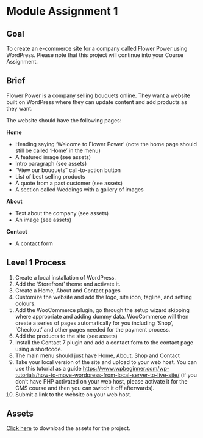 # Module Assignment 1

## Goal

To create an e-commerce site for a company called Flower Power using WordPress. Please note that this project will continue into your Course Assignment.

## Brief

Flower Power is a company selling bouquets online. They want a website built on WordPress where they can update content and add products as they want.

The website should have the following pages:

**Home**

*	Heading saying ‘Welcome to Flower Power’ (note the home page should still be called ‘Home’ in the menu)
*	A featured image (see assets)
*	Intro paragraph (see assets)
*	“View our bouquets” call-to-action button
*	List of best selling products
*	A quote from a past customer (see assets)
*	A section called Weddings with a gallery of images

**About**

*	Text about the company (see assets)
*	An image (see assets)

**Contact**

*	A contact form


## Level 1 Process

1.	Create a local installation of WordPress.
2.	Add the ‘Storefront’ theme and activate it.
3.	Create a Home, About and Contact pages
4.	Customize the website and add the logo, site icon, tagline, and setting colours.
5.	Add the WooCommerce plugin, go through the setup wizard skipping where appropriate and adding dummy data. WooCommerce will then create a series of pages automatically for you including ‘Shop’, ‘Checkout’ and other pages needed for the payment process.
6.	Add the products to the site (see assets)
7.	Install the Contact 7 plugin and add a contact form to the contact page using a shortcode.
8.	The main menu should just have Home, About, Shop and Contact
9.	Take your local version of the site and upload to your web host. You can use this tutorial as a guide https://www.wpbeginner.com/wp-tutorials/how-to-move-wordpress-from-local-server-to-live-site/ (if you don’t have PHP activated on your web host, please activate it for the CMS course and then you can switch it off afterwards).
10.	Submit a link to the website on your web host.

## Assets

[Click here](http://files.noroff.no/lc/feu/courses/cms/assets.zip) to download the assets for the project.
